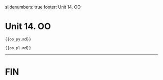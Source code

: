 slidenumbers: true
footer: Unit 14. OO

# Unit 14. OO

~~~ python
{{oo_py.md}}
~~~

~~~ perl
{{oo_pl.md}}
~~~

---

# FIN
